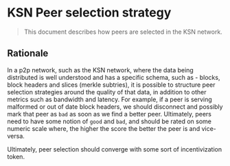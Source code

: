 # KSN Peer selection strategy

> This document describes how peers are selected in the KSN network. 

## Rationale

In a p2p network, such as the KSN network, where the data being distributed is well understood and has a specific schema, such as - blocks, block headers and slices (merkle subtries), it is possible to structure peer selection strategies around the quality of that data, in addition to other metrics such as bandwidth and latency. For example, if a peer is serving malformed or out of date block headers, we should disconnect and possibly mark that peer as `bad` as soon as we find a better peer. Ultimately, peers need to have some notion of `good` and `bad`, and should be rated on some numeric scale where, the higher the score the better the peer is and vice-versa.

Ultimately, peer selection should converge with some sort of incentivization token.
